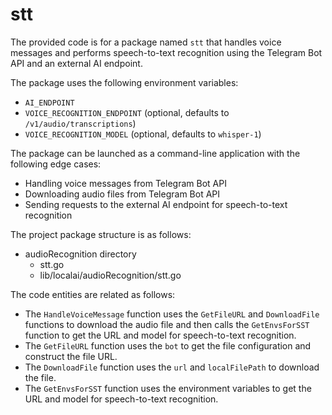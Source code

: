 # stt
The provided code is for a package named `stt` that handles voice messages and performs speech-to-text recognition using the Telegram Bot API and an external AI endpoint. 

The package uses the following environment variables:
* `AI_ENDPOINT`
* `VOICE_RECOGNITION_ENDPOINT` (optional, defaults to `/v1/audio/transcriptions`)
* `VOICE_RECOGNITION_MODEL` (optional, defaults to `whisper-1`)

The package can be launched as a command-line application with the following edge cases:
* Handling voice messages from Telegram Bot API
* Downloading audio files from Telegram Bot API
* Sending requests to the external AI endpoint for speech-to-text recognition

The project package structure is as follows:
- audioRecognition directory
  - stt.go
  - lib/localai/audioRecognition/stt.go

The code entities are related as follows:
* The `HandleVoiceMessage` function uses the `GetFileURL` and `DownloadFile` functions to download the audio file and then calls the `GetEnvsForSST` function to get the URL and model for speech-to-text recognition.
* The `GetFileURL` function uses the `bot` to get the file configuration and construct the file URL.
* The `DownloadFile` function uses the `url` and `localFilePath` to download the file.
* The `GetEnvsForSST` function uses the environment variables to get the URL and model for speech-to-text recognition.

